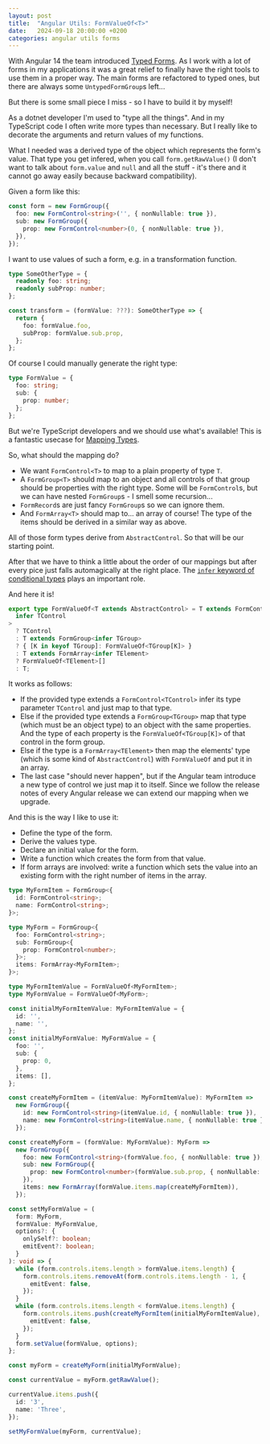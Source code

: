 ```yaml
---
layout: post
title:  "Angular Utils: FormValueOf<T>"
date:   2024-09-18 20:00:00 +0200
categories: angular utils forms
---
```


With Angular 14 the team introduced [Typed Forms](https://angular.dev/guide/forms/typed-forms).
As I work with a lot of forms in my applications it was a great relief to finally have the right tools to use them in a proper way.
The main forms are refactored to typed ones, but there are always some `UntypedFormGroup`s left...

But there is some small piece I miss - so I have to build it by myself!

As a dotnet developer I'm used to "type all the things".
And in my TypeScript code I often write more types than necessary.
But I really like to decorate the arguments and return values of my functions.

What I needed was a derived type of the object which represents the form's value.
That type you get infered, when you call `form.getRawValue()`
(I don't want to talk about `form.value` and `null` and all the stuff - it's there and it cannot go away easily because backward compatibility).

Given a form like this:

```typescript
const form = new FormGroup({
  foo: new FormControl<string>('', { nonNullable: true }),
  sub: new FormGroup({
    prop: new FormControl<number>(0, { nonNullable: true }),
  }),
});
```

I want to use values of such a form, e.g. in a transformation function.

```typescript
type SomeOtherType = {
  readonly foo: string;
  readonly subProp: number;
};

const transform = (formValue: ???): SomeOtherType => {
  return {
    foo: formValue.foo,
    subProp: formValue.sub.prop,
  };
};
```

Of course I could manually generate the right type:

```typescript
type FormValue = {
  foo: string;
  sub: {
    prop: number;
  };
};
```

But we're TypeScript developers and we should use what's available!
This is a fantastic usecase for [Mapping Types](https://www.typescriptlang.org/docs/handbook/2/mapped-types.html).

So, what should the mapping do?

- We want `FormControl<T>` to map to a plain property of type `T`.
- A `FormGroup<T>` should map to an object and all controls of that group should be properties with the right type.
  Some will be `FormControl`s, but we can have nested `FormGroup`s - I smell some recursion...
- `FormRecord`s are just fancy `FormGroup`s so we can ignore them.
- And `FormArray<T>` should map to... an array of course!
  The type of the items should be derived in a similar way as above.

All of those form types derive from `AbstractControl`.
So that will be our starting point.

After that we have to think a little about the order of our mappings but after every pice just falls automagically at the right place.
The [`infer` keyword of conditional types](https://www.typescriptlang.org/docs/handbook/2/conditional-types.html) plays an important role.

And here it is!

```typescript
export type FormValueOf<T extends AbstractControl> = T extends FormControl<
  infer TControl
>
  ? TControl
  : T extends FormGroup<infer TGroup>
  ? { [K in keyof TGroup]: FormValueOf<TGroup[K]> }
  : T extends FormArray<infer TElement>
  ? FormValueOf<TElement>[]
  : T;
```

It works as follows:

- If the provided type extends a `FormControl<TControl>` infer its type parameter `TControl` and just map to that type.
- Else if the provided type extends a `FormGroup<TGroup>` map that type (which must be an object type) to an object with the same properties.
  And the type of each property is the `FormValueOf<TGroup[K]>` of that control in the form group.
- Else if the type is a `FormArray<TElement>` then map the elements' type (which is some kind of `AbstractControl`) with `FormValueOf` and put it in an array.
- The last case "should never happen", but if the Angular team introduce a new type of control we just map it to itself.
  Since we follow the release notes of every Angular release we can extend our mapping when we upgrade.

And this is the way I like to use it:

- Define the type of the form.
- Derive the values type.
- Declare an initial value for the form.
- Write a function which creates the form from that value.
- If form arrays are involved: write a function which sets the value into an existing form with the right number of items in the array.

```typescript
type MyFormItem = FormGroup<{
  id: FormControl<string>;
  name: FormControl<string>;
}>;

type MyForm = FormGroup<{
  foo: FormControl<string>;
  sub: FormGroup<{
    prop: FormControl<number>;
  }>;
  items: FormArray<MyFormItem>;
}>;

type MyFormItemValue = FormValueOf<MyFormItem>;
type MyFormValue = FormValueOf<MyForm>;

const initialMyFormItemValue: MyFormItemValue = {
  id: '',
  name: '',
};
const initialMyFormValue: MyFormValue = {
  foo: '',
  sub: {
    prop: 0,
  },
  items: [],
};

const createMyFormItem = (itemValue: MyFormItemValue): MyFormItem =>
  new FormGroup({
    id: new FormControl<string>(itemValue.id, { nonNullable: true }),
    name: new FormControl<string>(itemValue.name, { nonNullable: true }),
  });

const createMyForm = (formValue: MyFormValue): MyForm =>
  new FormGroup({
    foo: new FormControl<string>(formValue.foo, { nonNullable: true }),
    sub: new FormGroup({
      prop: new FormControl<number>(formValue.sub.prop, { nonNullable: true }),
    }),
    items: new FormArray(formValue.items.map(createMyFormItem)),
  });

const setMyFormValue = (
  form: MyForm,
  formValue: MyFormValue,
  options?: {
    onlySelf?: boolean;
    emitEvent?: boolean;
  }
): void => {
  while (form.controls.items.length > formValue.items.length) {
    form.controls.items.removeAt(form.controls.items.length - 1, {
      emitEvent: false,
    });
  }
  while (form.controls.items.length < formValue.items.length) {
    form.controls.items.push(createMyFormItem(initialMyFormItemValue), {
      emitEvent: false,
    });
  }
  form.setValue(formValue, options);
};

const myForm = createMyForm(initialMyFormValue);

const currentValue = myForm.getRawValue();

currentValue.items.push({
  id: '3',
  name: 'Three',
});

setMyFormValue(myForm, currentValue);
```
